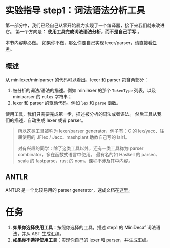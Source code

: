 # 实验指导 step1：词法语法分析工具
第一部分中，我们已经自己从零开始暴力实现了一个编译器，接下来我们就来改进它。
第一个方向是： **使用工具完成词法语法分析，而不是自己手写** 。

本节内容非必做。
如果你不做，那么你要自己实现 lexer/parser，请直接看[任务](#任务)。

## 概述
从 minilexer/miniparser 的代码可以看出，lexer 和 parser 包含两部分：
1. 被分析的词法/语法的描述。例如 minilexer 的那个 `TokenType` 列表，以及 miniparser 的 `rules` 字符串；
2. lexer 和 parser 的驱动代码。例如 `lex` 和 `parse` 函数。

使用工具，我们只需要完成第一步，描述被分析的词法或者语法。
然后工具从我们的描述，自动生成 lexer 或者 parser。

> 所以这类工具被称为 lexer/parser generator，例子有：C 的 lex/yacc、往届使用的 JFlex / Jacc、mashplant 助教自己写的 lalr1。
>
> 对有兴趣的同学：除了这类工具以外，还有一类工具称为 parser combinator，多在函数式语言中使用。
> 最有名的如 Haskell 的 parsec、scala 的 fastparse，rust 的 nom。课程不涉及其中内容。

## ANTLR
ANTLR 是一个比较易用的 parser generator，速成文档在[这里](./antlr.md)。

# 任务
1. **如果你选择使用工具**：按照你选择的工具，描述 step1 的 MiniDecaf 词法语法，并从 AST 生成汇编。
2. **如果你不选择使用工具**：实现你自己的 lexer 和 parser，并生成汇编。
